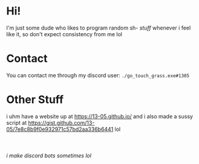 # Hi!

I'm just some dude who likes to program random sh- *stuff* whenever i feel like it, so don't expect consistency from me lol

# Contact

You can contact me through my discord user: `./go_touch_grass.exe#1305`

# Other Stuff

i uhm have a website up at https://13-05.github.io/ and i also made a sussy script at https://gist.github.com/13-05/7e8c8b9f0e932971c57bd2aa336b6441 lol
<br /><br /><br />
###### i make discord bots sometimes lol
